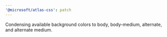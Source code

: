 ```yaml
---
'@microsoft/atlas-css': patch
---
```


Condensing available background colors to body, body-medium, alternate, and alternate medium.
